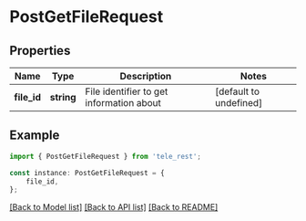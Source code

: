 # PostGetFileRequest


## Properties

Name | Type | Description | Notes
------------ | ------------- | ------------- | -------------
**file_id** | **string** | File identifier to get information about | [default to undefined]

## Example

```typescript
import { PostGetFileRequest } from 'tele_rest';

const instance: PostGetFileRequest = {
    file_id,
};
```

[[Back to Model list]](../README.md#documentation-for-models) [[Back to API list]](../README.md#documentation-for-api-endpoints) [[Back to README]](../README.md)
